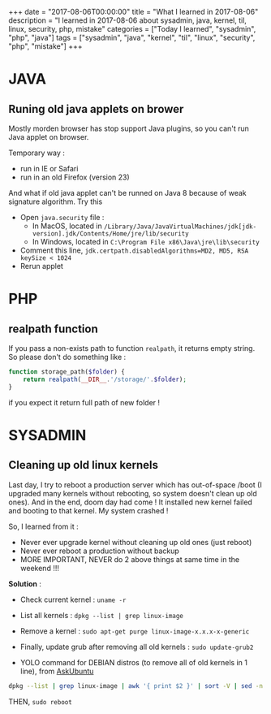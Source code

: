 +++
date = "2017-08-06T00:00:00"
title = "What I learned in 2017-08-06"
description = "I learned in 2017-08-06 about sysadmin, java, kernel, til, linux, security, php, mistake"
categories = ["Today I learned", "sysadmin", "php", "java"]
tags = ["sysadmin", "java", "kernel", "til", "linux", "security", "php", "mistake"]
+++


# JAVA

## Runing old java applets on brower

Mostly morden browser has stop support Java plugins, so you can't run Java applet on browser.

Temporary way :
- run in IE or Safari
- run in an old Firefox (version 23)

And what if old java applet can't be runned on Java 8 because of weak signature algorithm. Try this

- Open `java.security` file :
   - In MacOS, located in `/Library/Java/JavaVirtualMachines/jdk[jdk-version].jdk/Contents/Home/jre/lib/security`
   - In Windows, located in `C:\Program File x86\Java\jre\lib\security`
- Comment this line, ```jdk.certpath.disabledAlgorithms=MD2, MD5, RSA keySize < 1024```
- Rerun applet

# PHP

## realpath function

If you pass a non-exists path to function `realpath`, it returns empty string. So please don't do something like :

```php
function storage_path($folder) {
	return realpath(__DIR__.'/storage/'.$folder);
}
```

if you expect it return full path of new folder !

# SYSADMIN

## Cleaning up old linux kernels

Last day, I try to reboot a production server which has out-of-space /boot (I upgraded many kernels without rebooting, so system doesn't clean up old ones). And in the end, doom day had come ! It installed new kernel failed and booting to that kernel. My system crashed !

So, I learned from it :

- Never ever upgrade kernel without cleaning up old ones (just reboot)
- Never ever reboot a production without backup
- MORE IMPORTANT, NEVER do 2 above things at same time in the weekend !!!

**Solution** :

- Check current kernel : `uname -r`
- List all kernels : `dpkg --list | grep linux-image `
- Remove a kernel : `sudo apt-get purge linux-image-x.x.x-x-generic`
- Finally, update grub after removing all old kernels : `sudo update-grub2`

- YOLO command for DEBIAN distros (to remove all of old kernels in 1 line), from [AskUbuntu](https://askubuntu.com/a/254585)

```bash
dpkg --list | grep linux-image | awk '{ print $2 }' | sort -V | sed -n '/'`uname -r`'/q;p' | xargs sudo apt-get -y purge
```

THEN, `sudo reboot`

